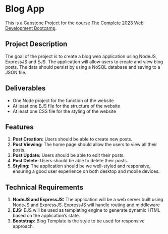 # Blog App

This is a Capstone Project for the course [The Complete 2023 Web Development Bootcamp](https://www.udemy.com/course/the-complete-web-development-bootcamp/).

## Project Description

The goal of the project is to create a blog web application using NodeJS, ExpressJS and EJS. The application will allow users to create and view blog posts. The data should persist by using a NoSQL database and saving to a JSON file.

## Deliverables

- One Node project for the function of the website
- At least one EJS file for the structure of the website
- At least one CSS file for the styling of the website

## Features

1. **Post Creation:** Users should be able to create new posts.
2. **Post Viewing:** The home page should allow the users to view all their posts.
3. **Post Update:** Users should be able to edit their posts.
4. **Post Delete:** Users should be able to delete their posts.
5. **Styling:** The application should be we well-styled and responsive, ensuring a good user experience on both desktop and mobile devices.

## Technical Requirements

1. **NodeJS and ExpressJS:** The application will be a web server built using NodeJS and ExpressJS. ExpressJS will handle routing and middleware
2. **EJS:** EJS will be used as templating engine to generate dynamic HTML based on the application’s state.
3. **Bootstrap:** Blog Template is the style to be used for responsive approach.